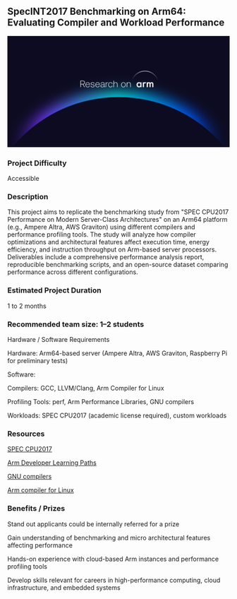 ## SpecINT2017 Benchmarking on Arm64: Evaluating Compiler and Workload Performance

![research_on_arm](../images/Research_on_arm_banner.png)

### Project Difficulty

Accessible

### Description

This project aims to replicate the benchmarking study from "SPEC CPU2017 Performance on Modern Server-Class Architectures" on an Arm64 platform (e.g., Ampere Altra, AWS Graviton) using different compilers and performance profiling tools. The study will analyze how compiler optimizations and architectural features affect execution time, energy efficiency, and instruction throughput on Arm-based server processors. Deliverables include a comprehensive performance analysis report, reproducible benchmarking scripts, and an open-source dataset comparing performance across different configurations.

### Estimated Project Duration

1 to 2 months

### Recommended team size: 1–2 students

Hardware / Software Requirements

Hardware: Arm64-based server (Ampere Altra, AWS Graviton, Raspberry Pi for preliminary tests)

Software:

Compilers: GCC, LLVM/Clang, Arm Compiler for Linux

Profiling Tools: perf, Arm Performance Libraries, GNU compilers

Workloads: SPEC CPU2017 (academic license required), custom workloads

### Resources

[SPEC CPU2017 ](https://www.spec.org/cpu2017/results/)

[Arm Developer Learning Paths](https://learn.arm.com/learning-paths/servers-and-cloud-computing/)

[GNU compilers](https://gcc.gnu.org/)

[Arm compiler for Linux](https://developer.arm.com/Tools%20and%20Software/Arm%20Compiler%20for%20Linux)

### Benefits / Prizes

Stand out applicants could be internally referred for a prize

Gain understanding of benchmarking and micro architectural features affecting performance

Hands-on experience with cloud-based Arm instances and performance profiling tools

Develop skills relevant for careers in high-performance computing, cloud infrastructure, and embedded systems